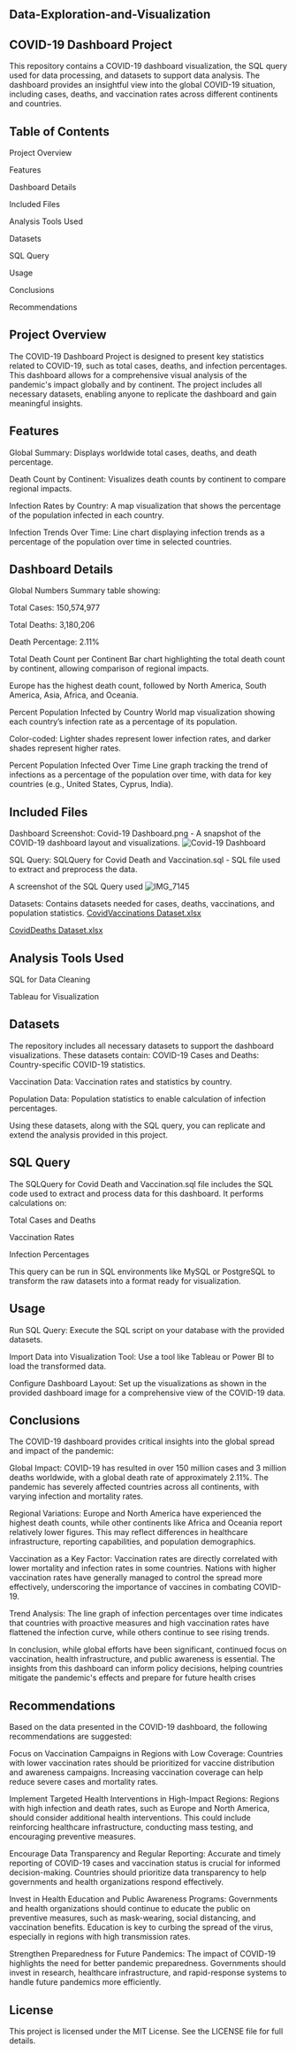 ## Data-Exploration-and-Visualization
## COVID-19 Dashboard Project
This repository contains a COVID-19 dashboard visualization, the SQL query used for data processing, and datasets to support data analysis. The dashboard provides an insightful view into the global COVID-19 situation, including cases, deaths, and vaccination rates across different continents and countries.

## Table of Contents
Project Overview

Features

Dashboard Details

Included Files

Analysis Tools Used

Datasets

SQL Query

Usage

Conclusions

Recommendations

## Project Overview
The COVID-19 Dashboard Project is designed to present key statistics related to COVID-19, such as total cases, deaths, and infection percentages. This dashboard allows for a comprehensive visual analysis of the pandemic's impact globally and by continent. The project includes all necessary datasets, enabling anyone to replicate the dashboard and gain meaningful insights.

## Features
Global Summary: Displays worldwide total cases, deaths, and death percentage.

Death Count by Continent: Visualizes death counts by continent to compare regional impacts.

Infection Rates by Country: A map visualization that shows the percentage of the population infected in each country.

Infection Trends Over Time: Line chart displaying infection trends as a percentage of the population over time in selected countries.

## Dashboard Details
Global Numbers
Summary table showing:

Total Cases: 150,574,977

Total Deaths: 3,180,206

Death Percentage: 2.11%

Total Death Count per Continent
Bar chart highlighting the total death count by continent, allowing comparison of regional impacts.

Europe has the highest death count, followed by North America, South America, Asia, Africa, and Oceania.

Percent Population Infected by Country
World map visualization showing each country’s infection rate as a percentage of its population.

Color-coded: Lighter shades represent lower infection rates, and darker shades represent higher rates.

Percent Population Infected Over Time
Line graph tracking the trend of infections as a percentage of the population over time, with data for key countries (e.g., United States, Cyprus, India).

## Included Files
Dashboard Screenshot: Covid-19 Dashboard.png - A snapshot of the COVID-19 dashboard layout and visualizations.
![Covid-19 Dashboard](https://github.com/user-attachments/assets/32e9ea98-fddf-4e24-9b8d-ff98177c3287)

SQL Query: SQLQuery for Covid Death and Vaccination.sql - SQL file used to extract and preprocess the data.

A screenshot of the SQL Query used
![IMG_7145](https://github.com/user-attachments/assets/bc031e5c-8069-4211-9e49-d1632c972534)

Datasets: Contains datasets needed for cases, deaths, vaccinations, and population statistics.
[CovidVaccinations Dataset.xlsx](https://github.com/user-attachments/files/17806989/CovidVaccinations.Dataset.xlsx)

[CovidDeaths Dataset.xlsx](https://github.com/user-attachments/files/17806987/CovidDeaths.Dataset.xlsx)

## Analysis Tools Used 
SQL for Data Cleaning

Tableau for Visualization
## Datasets
The repository includes all necessary datasets to support the dashboard visualizations. These datasets contain:
COVID-19 Cases and Deaths: Country-specific COVID-19 statistics.

Vaccination Data: Vaccination rates and statistics by country.

Population Data: Population statistics to enable calculation of infection percentages.

Using these datasets, along with the SQL query, you can replicate and extend the analysis provided in this project.

## SQL Query
The SQLQuery for Covid Death and Vaccination.sql file includes the SQL code used to extract and process data for this dashboard. It performs calculations on:

Total Cases and Deaths

Vaccination Rates

Infection Percentages

This query can be run in SQL environments like MySQL or PostgreSQL to transform the raw datasets into a format ready for visualization.

## Usage
Run SQL Query: Execute the SQL script on your database with the provided datasets.

Import Data into Visualization Tool: Use a tool like Tableau or Power BI to load the transformed data.

Configure Dashboard Layout: Set up the visualizations as shown in the provided dashboard image for a comprehensive view of the COVID-19 data.

## Conclusions
The COVID-19 dashboard provides critical insights into the global spread and impact of the pandemic:

Global Impact: COVID-19 has resulted in over 150 million cases and 3 million deaths worldwide, with a global death rate of approximately 2.11%. The pandemic has severely affected countries across all continents, with varying infection and mortality rates.

Regional Variations: Europe and North America have experienced the highest death counts, while other continents like Africa and Oceania report relatively lower figures. This may reflect differences in healthcare infrastructure, reporting capabilities, and population demographics.

Vaccination as a Key Factor: Vaccination rates are directly correlated with lower mortality and infection rates in some countries. Nations with higher vaccination rates have generally managed to control the spread more effectively, underscoring the importance of vaccines in combating COVID-19.

Trend Analysis: The line graph of infection percentages over time indicates that countries with proactive measures and high vaccination rates have flattened the infection curve, while others continue to see rising trends.

In conclusion, while global efforts have been significant, continued focus on vaccination, health infrastructure, and public awareness is essential. The insights from this dashboard can inform policy decisions, helping countries mitigate the pandemic's effects and prepare for future health crises

## Recommendations
Based on the data presented in the COVID-19 dashboard, the following recommendations are suggested:

Focus on Vaccination Campaigns in Regions with Low Coverage: Countries with lower vaccination rates should be prioritized for vaccine distribution and awareness campaigns. Increasing vaccination coverage can help reduce severe cases and mortality rates.

Implement Targeted Health Interventions in High-Impact Regions: Regions with high infection and death rates, such as Europe and North America, should consider additional health interventions. This could include reinforcing healthcare infrastructure, conducting mass testing, and encouraging preventive measures.

Encourage Data Transparency and Regular Reporting: Accurate and timely reporting of COVID-19 cases and vaccination status is crucial for informed decision-making. Countries should prioritize data transparency to help governments and health organizations respond effectively.

Invest in Health Education and Public Awareness Programs: Governments and health organizations should continue to educate the public on preventive measures, such as mask-wearing, social distancing, and vaccination benefits. Education is key to curbing the spread of the virus, especially in regions with high transmission rates.

Strengthen Preparedness for Future Pandemics: The impact of COVID-19 highlights the need for better pandemic preparedness. Governments should invest in research, healthcare infrastructure, and rapid-response systems to handle future pandemics more efficiently.

## License
This project is licensed under the MIT License. See the LICENSE file for full details.

